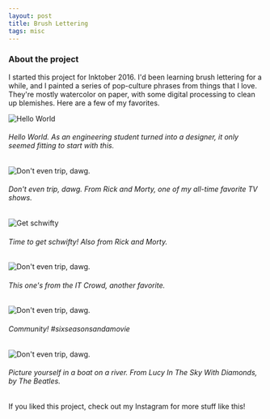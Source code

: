 ```yaml
---
layout: post
title: Brush Lettering
tags: misc
---
```


### About the project
I started this project for Inktober 2016. I'd been learning brush lettering for a while, and I painted a series of pop-culture phrases from things that I love. They're mostly watercolor on paper, with some digital processing to clean up blemishes. Here are a few of my favorites.

![Hello World](https://gyanl.com/blog/assets/helloworld.jpg)

###### Hello World. As an engineering student turned into a designer, it only seemed fitting to start with this.


![Don't even trip, dawg.](https://gyanl.com/blog/assets/donttrip.jpg)

###### Don't even trip, dawg. From Rick and Morty, one of my all-time favorite TV shows.


![Get schwifty](https://gyanl.com/blog/assets/getschwifty.jpg)

###### Time to get schwifty! Also from Rick and Morty.


![Don't even trip, dawg.](https://gyanl.com/blog/assets/donttrip.jpg)

###### This one's from the IT Crowd, another favorite.


![Don't even trip, dawg.](https://gyanl.com/blog/assets/wtflip.jpg)

###### Community! #sixseasonsandamovie


![Don't even trip, dawg.](https://gyanl.com/blog/assets/lucyinthesky.jpg)

###### Picture yourself in a boat on a river. From Lucy In The Sky With Diamonds, by The Beatles.  


If you liked this project, check out my Instagram for more stuff like this!
